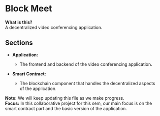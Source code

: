 
# Block Meet

**What is this?**  
A decentralized video conferencing application.

## Sections

- **Application:**
  - The frontend and backend of the video conferencing application.

- **Smart Contract:**
  - The blockchain component that handles the decentralized aspects of the application.

**Note:** We will keep updating this file as we make progress.  
**Focus:** In this collaborative project for this sem, our main focus is on the smart contract part and the basic version of the application.

